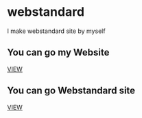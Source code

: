 # webstandard
I make webstandard site by myself

<h2>You can go my Website</h2>
<a href="http://wldnjs7204.dothome.co.kr/">VIEW</a>

<h2>You can go Webstandard site</h2>
<a href="https://wldnjs7204.github.io/webstandard/">VIEW</a>
